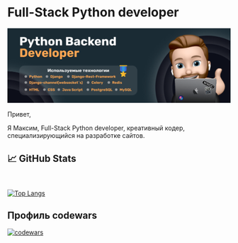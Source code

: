 # Full-Stack Python developer

[![Баннер maksonchik20](./Banner.png)](https://maksonchik20.ru)

Привет,

Я Максим, Full-Stack Python developer, креативный кодер, специализирующийся на разработке сайтов.

## &#x1f4c8; GitHub Stats

<br>

[![Top Langs](https://github-readme-stats.vercel.app/api/top-langs/?username=maksonchik20)](https://github.com/anuraghazra/github-readme-stats)

<!-- <a href="https://github.com/maksonchik20">
  <img align="center" style="margin:0.5rem" src="https://github-readme-stats.vercel.app/api/top-langs/?username=maksonchik20&title_color=ffffff&text_color=c9cacc&icon_color=4AB197&bg_color=1A2B34" />
</a> -->

## Профиль codewars
[![codewars](https://www.codewars.com/users/Maksonchik20/badges/large)](https://www.codewars.com/users/maksonchik20)
